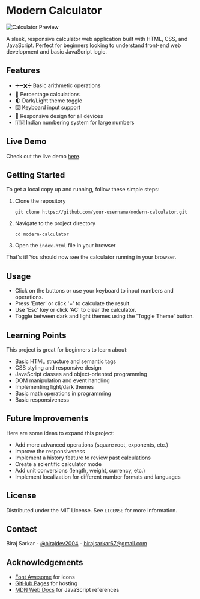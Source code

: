 # Modern Calculator

![Calculator Preview](https://placeholder-for-calculator-screenshot.com)

A sleek, responsive calculator web application built with HTML, CSS, and JavaScript. Perfect for beginners looking to understand front-end web development and basic JavaScript logic.

## Features

- ➕➖✖️➗ Basic arithmetic operations
- 💯 Percentage calculations
- 🌓 Dark/Light theme toggle
- ⌨️ Keyboard input support
- 📱 Responsive design for all devices
- 🇮🇳 Indian numbering system for large numbers

## Live Demo

Check out the live demo [here](https://your-calculator-demo-link.com).

## Getting Started

To get a local copy up and running, follow these simple steps:

1. Clone the repository
   ```
   git clone https://github.com/your-username/modern-calculator.git
   ```

2. Navigate to the project directory
   ```
   cd modern-calculator
   ```

3. Open the `index.html` file in your browser

That's it! You should now see the calculator running in your browser.

## Usage

- Click on the buttons or use your keyboard to input numbers and operations.
- Press 'Enter' or click '=' to calculate the result.
- Use 'Esc' key or click 'AC' to clear the calculator.
- Toggle between dark and light themes using the 'Toggle Theme' button.

## Learning Points

This project is great for beginners to learn about:

- Basic HTML structure and semantic tags
- CSS styling and responsive design
- JavaScript classes and object-oriented programming
- DOM manipulation and event handling
- Implementing light/dark themes
- Basic math operations in programming
- Basic responsiveness

## Future Improvements

Here are some ideas to expand this project:

- Add more advanced operations (square root, exponents, etc.)
- Improve the responsiveness
- Implement a history feature to review past calculations
- Create a scientific calculator mode
- Add unit conversions (length, weight, currency, etc.)
- Implement localization for different number formats and languages

## License

Distributed under the MIT License. See `LICENSE` for more information.

## Contact

Biraj Sarkar - [@birajdev2004]([https://x.com/birajdev2004]) - birajsarkar67@gmail.com

## Acknowledgements

- [Font Awesome](https://fontawesome.com) for icons
- [GitHub Pages](https://pages.github.com) for hosting
- [MDN Web Docs](https://developer.mozilla.org) for JavaScript references
